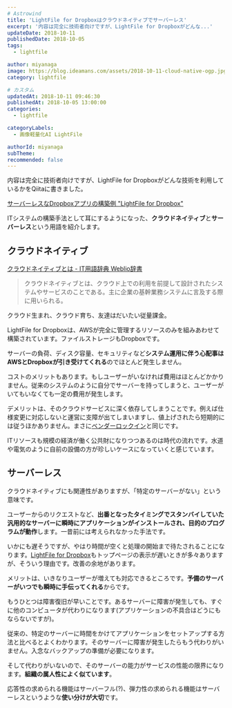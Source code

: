 ```yaml
---
# Astrowind
title: 'LightFile for Dropboxはクラウドネイティブでサーバーレス'
excerpt: '内容は完全に技術者向けですが、LightFile for Dropboxがどんな...'
updateDate: 2018-10-11
publishedDate: 2018-10-05
tags: 
  - lightfile

author: miyanaga
image: https://blog.ideamans.com/assets/2018-10-11-cloud-native-ogp.jpg
category: lightfile

# カスタム
updatedAt: 2018-10-11 09:46:30
publishedAt: 2018-10-05 13:00:00
categories: 
  - lightfile

categoryLabels: 
  - 画像軽量化AI LightFile

authorId: miyanaga
subTheme: 
recommended: false
---
```


<p>内容は完全に技術者向けですが、LightFile for Dropboxがどんな技術を利用しているかをQiitaに書きました。</p>
<p><a href="https://qiita.com/miyanaga/items/0ae45a8374610b72431b">サーバーレスなDropboxアプリの構築例 "LightFile for Dropbox"</a></p>
<p> </p>
<p>ITシステムの構築手法として耳にするようになった、<strong>クラウドネイティブ</strong>と<strong>サーバーレス</strong>という用語を紹介します。</p>
<h2>クラウドネイティブ</h2>
<p><a href="https://www.weblio.jp/content/%E3%82%AF%E3%83%A9%E3%82%A6%E3%83%89%E3%83%8D%E3%82%A4%E3%83%86%E3%82%A3%E3%83%96">クラウドネイティブとは - IT用語辞典 Weblio辞書</a></p>
<blockquote>
<p>クラウドネイティブとは、クラウド上での利用を前提して設計されたシステムやサービスのことである。主に企業の基幹業務システムに言及する際に用いられる。</p>
</blockquote>
<p>クラウド生まれ、クラウド育ち、友達はだいたい従量課金。</p>
<p>LightFile for Dropboxは、AWSが完全に管理するリソースのみを組みあわせて構築されています。ファイルストレージもDropboxです。</p>
<p>サーバーの負荷、ディスク容量、セキュリティなど<strong>システム運用に伴う心配事はAWSとDropboxが引き受けてくれる</strong>のでほとんど発生しません。</p>
<p> </p>
<p>コストのメリットもあります。もしユーザーがいなければ費用はほとんどかかりません。従来のシステムのように自分でサーバーを持ってしまうと、ユーザーがいてもいなくても一定の費用が発生します。</p>
<p>デメリットは、そのクラウドサービスに深く依存してしまうことです。例えば仕様変更に対応しないと運営に支障が出てしまいますし、値上げされたら短期的には従うほかありません。まさに<a href="https://ja.wikipedia.org/wiki/%E3%83%99%E3%83%B3%E3%83%80%E3%83%BC%E3%83%AD%E3%83%83%E3%82%AF%E3%82%A4%E3%83%B3">ベンダーロックイン</a>と同じです。</p>
<p>ITリソースも規模の経済が働く公共財になりつつあるのは時代の流れです。水道や電気のように自前の設備の方が珍しいケースになっていくと感じています。</p>
<h2>サーバーレス</h2>
<p>クラウドネイティブにも関連性がありますが、「特定のサーバーがない」という意味です。</p>
<p>ユーザーからのリクエストなど、<strong>出番となったタイミングでスタンバイしていた汎用的なサーバーに瞬時にアプリケーションがインストールされ、目的のプログラムが動作</strong>します。一昔前には考えられなかった手法です。</p>
<p>いかにも遅そうですが、やはり時間が空くと処理の開始まで待たされることになります。<a href="https://dropbox.lightfile.net/">LightFile for Dropbox</a>もトップページの表示が遅いときが多々ありますが、そういう理由です。改善の余地があります。</p>
<p>メリットは、いきなりユーザーが増えても対応できるところです。<strong>予備のサーバーがいつでも瞬時に手伝ってくれる</strong>からです。</p>
<p>もうひとつは障害復旧が早いことです。あるサーバーに障害が発生しても、すぐに他のコンピュータが代わりになります(アプリケーションの不具合はどうにもならないですが)。</p>
<p>従来の、特定のサーバーに時間をかけてアプリケーションをセットアップする方法と比べるとよくわかります。そのサーバーに障害が発生したらもう代わりがいません。入念なバックアップの準備が必要になります。</p>
<p>そして代わりがいないので、そのサーバーの能力がサービスの性能の限界になります。<strong>組織の属人性によく似ています</strong>。</p>
<p>応答性の求められる機能はサーバーフル(?)、弾力性の求められる機能はサーバーレスというような<strong>使い分けが大切</strong>です。</p>

